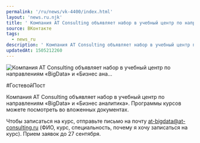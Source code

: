 ```yaml
---
permalink: '/ru/news/vk-4400/index.html'
layout: 'news.ru.njk'
title: ' Компания AT Consulting объявляет набор в учебный центр по направлениям «BigData» и «Бизнес ана…'
source: ВКонтакте
tags:
  - news_ru
description: ' Компания AT Consulting объявляет набор в учебный центр по направлениям «BigData» и «Бизнес ана…'
updatedAt: 1505212260
---
```

![ Компания AT Consulting объявляет набор в учебный центр по направлениям «BigData» и «Бизнес ана…](https://sun9-57.userapi.com/impf/m-LfeYl-7RxWNiGCkSdNcT5-_Z-jeoobroB3Rg/253GwsfOnL4.jpg?size=1280x853&quality=96&sign=04b57294c6e3732948d74d144434ab71&c_uniq_tag=L36i1_WdSzuqnJnSPLG9rk2T97BDrwk8naL4Ibcc4SM&type=album)

#ГостевойПост

Компания AT Consulting объявляет набор в учебный центр по направлениям «BigData» и «Бизнес аналитика». Программы курсов можете посмотреть во вложенных документах.

Чтобы записаться на курс, отправьте письмо на почту at-bigdata@at-consulting.ru (ФИО, курс, специальность, почему я хочу записаться на курс). Прием заявок до 27 сентября.
